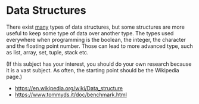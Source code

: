 # Data Structures

There exist [many](https://en.wikipedia.org/wiki/List_of_data_structures) types of data structures, but some structures are more useful to keep some type of data over another type.
The types used everywhere when programming is the boolean, the integer, the character and the floating point number. Those can lead to more advanced type, such as list, array, set, tuple, stack etc.

(If this subject has your interest, you should do your own research because it is a vast subject. As often, the starting point should be the Wikipedia page.)

* <https://en.wikipedia.org/wiki/Data_structure>
* <https://www.tommyds.it/doc/benchmark.html>
